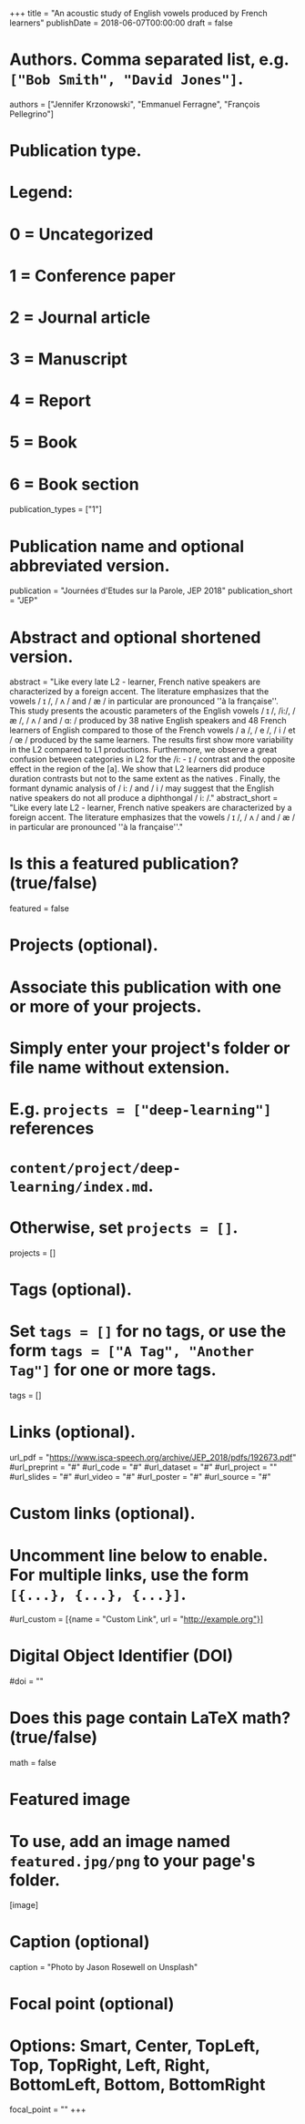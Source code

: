 +++
title = "An acoustic study of English vowels produced by French learners"
publishDate = 2018-06-07T00:00:00
draft = false

# Authors. Comma separated list, e.g. `["Bob Smith", "David Jones"]`.
authors = ["Jennifer Krzonowski", "Emmanuel Ferragne", "François Pellegrino"]

# Publication type.
# Legend:
# 0 = Uncategorized
# 1 = Conference paper
# 2 = Journal article
# 3 = Manuscript
# 4 = Report
# 5 = Book
# 6 = Book section
publication_types = ["1"]

# Publication name and optional abbreviated version.
publication = "Journées d'Etudes sur la Parole, JEP 2018"
publication_short = "JEP"

# Abstract and optional shortened version.
abstract = "Like every late L2 - learner, French native speakers are characterized by a foreign accent. The literature emphasizes that the vowels / ɪ /, / ʌ / and / æ / in particular are pronounced ''à la française''. This study presents the acoustic parameters of the English vowels / ɪ /, /i:/, / æ /, / ʌ / and / ɑ: / produced by 38 native English speakers and 48 French learners of English compared to those of the French vowels / a /, / e /, / i / et / œ / produced by the same learners. The results first show more variability in the L2 compared to L1 productions. Furthermore, we observe a great confusion between categories in L2 for the /i: - ɪ / contrast and the opposite effect in the region of the [a]. We show that L2 learners did produce duration contrasts but not to the same extent as the natives . Finally, the formant dynamic analysis of / i: / and / i / may suggest that the English native speakers do not all produce a diphthongal / i: /."
abstract_short = "Like every late L2 - learner, French native speakers are characterized by a foreign accent. The literature emphasizes that the vowels / ɪ /, / ʌ / and / æ / in particular are pronounced ''à la française''."

# Is this a featured publication? (true/false)
featured = false

# Projects (optional).
#   Associate this publication with one or more of your projects.
#   Simply enter your project's folder or file name without extension.
#   E.g. `projects = ["deep-learning"]` references 
#   `content/project/deep-learning/index.md`.
#   Otherwise, set `projects = []`.
projects = []

# Tags (optional).
#   Set `tags = []` for no tags, or use the form `tags = ["A Tag", "Another Tag"]` for one or more tags.
tags = []

# Links (optional).
url_pdf = "https://www.isca-speech.org/archive/JEP_2018/pdfs/192673.pdf"
#url_preprint = "#"
#url_code = "#"
#url_dataset = "#"
#url_project = ""
#url_slides = "#"
#url_video = "#"
#url_poster = "#"
#url_source = "#"

# Custom links (optional).
#   Uncomment line below to enable. For multiple links, use the form `[{...}, {...}, {...}]`.
#url_custom = [{name = "Custom Link", url = "http://example.org"}]

# Digital Object Identifier (DOI)
#doi = ""

# Does this page contain LaTeX math? (true/false)
math = false

# Featured image
# To use, add an image named `featured.jpg/png` to your page's folder. 
[image]
  # Caption (optional)
  caption = "Photo by Jason Rosewell on Unsplash"

  # Focal point (optional)
  # Options: Smart, Center, TopLeft, Top, TopRight, Left, Right, BottomLeft, Bottom, BottomRight
  focal_point = ""
+++
